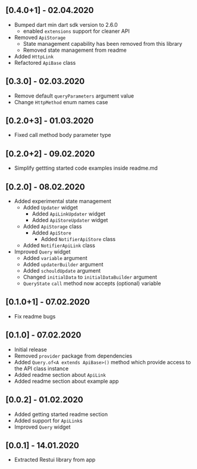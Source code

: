 ## [0.4.0+1] - 02.04.2020
* Bumped dart min dart sdk version to 2.6.0 
  * enabled `extensions` support for cleaner API
* Removed `ApiStorage`
  * State management capability has been removed from this library
  * Removed state management from readme
* Added `HttpLink`
* Refactored `ApiBase` class
## [0.3.0] - 02.03.2020
* Remove default `queryParameters` argument value
* Change `HttpMethod` enum names case 
## [0.2.0+3] - 01.03.2020
* Fixed call method body parameter type
## [0.2.0+2] - 09.02.2020
* Simplify gettting started code examples inside readme.md
## [0.2.0] - 08.02.2020
* Added experimental state management
  * Added `Updater` widget 
    * Added  `ApiLinkUpdater` widget
    * Added  `ApiStoreUpdater` widget
  * Added `ApiStorage` class
    * Added `ApiStore` 
      * Added `NotifierApiStore` class
  * Added `NotifierApiLink` class
* Improved `Query` widget
  * Added `variable` argument
  * Added `updaterBuilder` argument
  * Added `schouldUpdate` argument
  * Changed `initialData` to `initialDataBuilder` argument
  * `QueryState` `call` method now accepts (optional) variable 
## [0.1.0+1] - 07.02.2020
* Fix readme bugs
## [0.1.0] - 07.02.2020
* Initial release
* Removed `provider` package from dependencies
* Added `Query.of<A extends ApiBase>()` method which provide access to the API class instance
* Added readme section about `ApiLink`
* Added readme section about example app
  
## [0.0.2] - 01.02.2020
* Added getting started readme section
* Added support for `ApiLink`s
* Improved `Query` widget
  
## [0.0.1] - 14.01.2020
* Extracted Restui library from app
